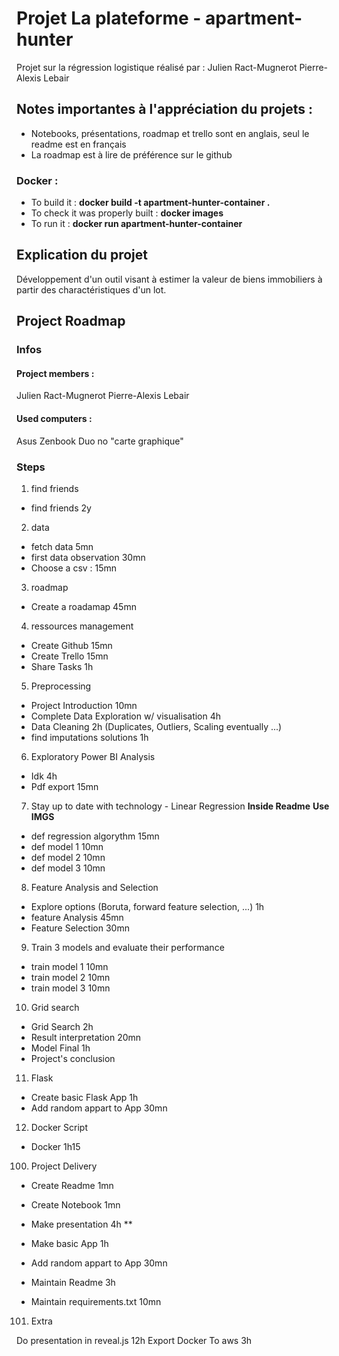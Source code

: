 # Projet La plateforme - apartment-hunter

Projet sur la régression logistique réalisé par :
Julien Ract-Mugnerot
Pierre-Alexis Lebair

## Notes importantes à l'appréciation du projets :

- Notebooks, présentations, roadmap et trello sont en anglais, seul le readme est en français
- La roadmap est à lire de préférence sur le github

### Docker :
- To build it : **docker build -t apartment-hunter-container .**
- To check it was properly built : **docker images**
- To run it  : **docker run apartment-hunter-container**

## Explication du projet

Développement d'un outil visant à estimer la valeur de biens immobiliers à partir des charactéristiques d'un lot.

## Project Roadmap
### Infos
#### Project members :
Julien Ract-Mugnerot
Pierre-Alexis Lebair

#### Used computers :
Asus Zenbook Duo no "carte graphique"


### Steps
1. find friends
- find friends 2y
2. data
- fetch data 5mn
- first data observation 30mn
- Choose a csv : 15mn
3. roadmap
- Create a roadamap 45mn
4. ressources management
- Create Github 15mn
- Create Trello 15mn
- Share Tasks 1h
5. Preprocessing
- Project Introduction 10mn
- Complete Data Exploration w/ visualisation 4h
- Data Cleaning  2h (Duplicates, Outliers, Scaling eventually ...)
- find imputations solutions 1h

6. Exploratory Power BI Analysis
- Idk 4h
- Pdf export 15mn

7. Stay up to date with technology - Linear Regression
**Inside Readme**
**Use IMGS**
- def regression algorythm 15mn
- def model 1 10mn
- def model 2 10mn
- def model 3 10mn

8. Feature Analysis and Selection
- Explore options (Boruta, forward feature selection, ...) 1h
- feature Analysis 45mn
- Feature Selection 30mn

9. Train 3 models and evaluate their performance

- train model 1 10mn
- train model 2 10mn
- train model 3 10mn

10. Grid search

- Grid Search 2h
- Result interpretation 20mn
- Model Final 1h
- Project's conclusion

11. Flask
- Create basic Flask App 1h
- Add random appart to App 30mn

12. Docker Script
- Docker 1h15



100. Project Delivery
- Create Readme 1mn
- Create Notebook 1mn
- Make presentation 4h
**


- Make basic App 1h
- Add random appart to App 30mn


- Maintain Readme 3h
- Maintain requirements.txt 10mn


101. Extra

Do presentation in reveal.js 12h
Export Docker To aws 3h
